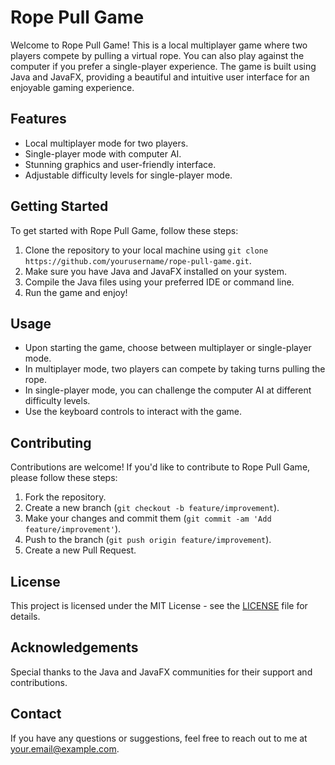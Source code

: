 # Rope Pull Game

Welcome to Rope Pull Game! This is a local multiplayer game where two players compete by pulling a virtual rope. You can also play against the computer if you prefer a single-player experience. The game is built using Java and JavaFX, providing a beautiful and intuitive user interface for an enjoyable gaming experience.

## Features

- Local multiplayer mode for two players.
- Single-player mode with computer AI.
- Stunning graphics and user-friendly interface.
- Adjustable difficulty levels for single-player mode.

## Getting Started

To get started with Rope Pull Game, follow these steps:

1. Clone the repository to your local machine using `git clone https://github.com/yourusername/rope-pull-game.git`.
2. Make sure you have Java and JavaFX installed on your system.
3. Compile the Java files using your preferred IDE or command line.
4. Run the game and enjoy!

## Usage

- Upon starting the game, choose between multiplayer or single-player mode.
- In multiplayer mode, two players can compete by taking turns pulling the rope.
- In single-player mode, you can challenge the computer AI at different difficulty levels.
- Use the keyboard controls to interact with the game.


## Contributing

Contributions are welcome! If you'd like to contribute to Rope Pull Game, please follow these steps:

1. Fork the repository.
2. Create a new branch (`git checkout -b feature/improvement`).
3. Make your changes and commit them (`git commit -am 'Add feature/improvement'`).
4. Push to the branch (`git push origin feature/improvement`).
5. Create a new Pull Request.

## License

This project is licensed under the MIT License - see the [LICENSE](LICENSE) file for details.

## Acknowledgements

Special thanks to the Java and JavaFX communities for their support and contributions.

## Contact

If you have any questions or suggestions, feel free to reach out to me at [your.email@example.com](mailto:your.email@example.com).
